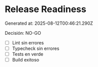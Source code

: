 # Release Readiness

Generated at: 2025-08-12T00:46:21.290Z

Decisión: NO-GO

- [ ] Lint sin errores
- [ ] Typecheck sin errores
- [ ] Tests en verde
- [ ] Build exitoso
